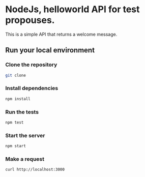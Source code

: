 # NodeJs, helloworld API for test propouses.

This is a simple API that returns a welcome message.

## Run your local environment

### Clone the repository
```bash
git clone 
```

### Install dependencies
```bash
npm install
```

### Run the tests
```bash
npm test
```

### Start the server
```bash
npm start
```

### Make a request
```bash
curl http://localhost:3000
```
